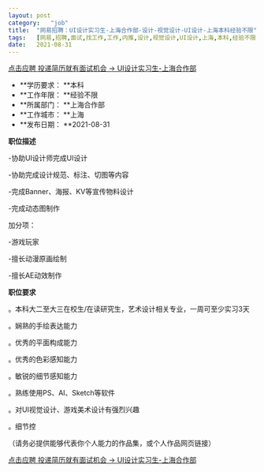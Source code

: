 ```yaml
---
layout:	post
category:	"job"
title:	"网易招聘：UI设计实习生-上海合作部-设计-视觉设计-UI设计-上海本科经验不限"
tags:	[网易,招聘,面试,找工作,工作,内推,设计,视觉设计,UI设计,上海,本科,经验不限]
date:	2021-08-31
---
```


[点击应聘 投递简历就有面试机会 ->  UI设计实习生-上海合作部](http://mobile.bole.netease.com/bole/boleDetail?id=32573&employeeId=346f03c3cda5f04c&key=all)



- **学历要求： **本科
- **工作年限： **经验不限
- **所属部门： **上海合作部
- **工作城市： **上海
- **发布日期： **2021-08-31



**职位描述**



-协助UI设计师完成UI设计

-协助完成设计规范、标注、切图等内容

-完成Banner、海报、KV等宣传物料设计

-完成动态图制作



加分项：

-游戏玩家

-擅长动漫原画绘制

-擅长AE动效制作





**职位要求**

。本科大二至大三在校生/在读研究生，艺术设计相关专业，一周可至少实习3天

。娴熟的手绘表达能力

。优秀的平面构成能力

。优秀的色彩感知能力

。敏锐的细节感知能力

。熟练使用PS、AI、Sketch等软件

。对UI视觉设计、游戏美术设计有强烈兴趣

。细节控



（请务必提供能够代表你个人能力的作品集，或个人作品网页链接）



[点击应聘 投递简历就有面试机会 ->  UI设计实习生-上海合作部](http://mobile.bole.netease.com/bole/boleDetail?id=32573&employeeId=346f03c3cda5f04c&key=all)